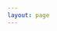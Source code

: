 ```yaml
---
layout: page
---
```


<script type="text/javascript">
window.location = "/docs/product-overview"
</script>
